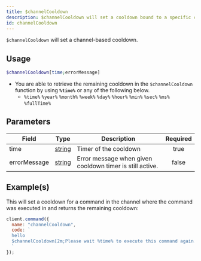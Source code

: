 ```yaml
---
title: $channelCooldown
description: $channelCooldown will set a cooldown bound to a specific channel after execution of the command.
id: channelCooldown
---
```


`$channelCooldown` will set a channel-based cooldown.

## Usage

```php
$channelCooldown[time;errorMessage]
```

- You are able to retrieve the remaining cooldown in the `$channelCooldown` function by using **`%time%`** or any of the
  following below.
  - `%time%` `%year%` `%month%` `%week%` `%day%` `%hour%` `%min%` `%sec%` `%ms%` `%fullTime%`

## Parameters

| Field        | Type                                                                                              | Description                                              | Required |
| ------------ | ------------------------------------------------------------------------------------------------- | -------------------------------------------------------- | :------: |
| time         | [string](https://developer.mozilla.org/en-US/docs/Web/JavaScript/Reference/Global_Objects/String) | Timer of the cooldown                                    |   true   |
| errorMessage | [string](https://developer.mozilla.org/en-US/docs/Web/JavaScript/Reference/Global_Objects/String) | Error message when given cooldown timer is still active. |  false   |

## Example(s)

This will set a cooldown for a command in the channel where the command was executed in and returns the remaining
cooldown:

```javascript
client.command({
  name: "channelCooldown",
  code: `
  hello
  $channelCooldown[2m;Please wait %time% to execute this command again.]
  `
});
```
